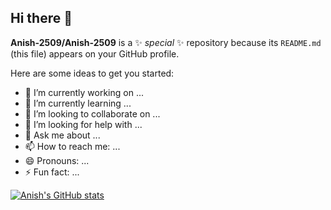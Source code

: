 ## Hi there 👋

**Anish-2509/Anish-2509** is a ✨ _special_ ✨ repository because its `README.md` (this file) appears on your GitHub profile.

Here are some ideas to get you started:

- 🔭 I’m currently working on ...
- 🌱 I’m currently learning ...
- 👯 I’m looking to collaborate on ...
- 🤔 I’m looking for help with ...
- 💬 Ask me about ...
- 📫 How to reach me: ...
- 😄 Pronouns: ...
- ⚡ Fun fact: ...



[![Anish's GitHub stats](https://github-readme-stats.vercel.app/api?username=Anish-2509)](https://github.com/Anish-2509/github-readme-stats)

 
